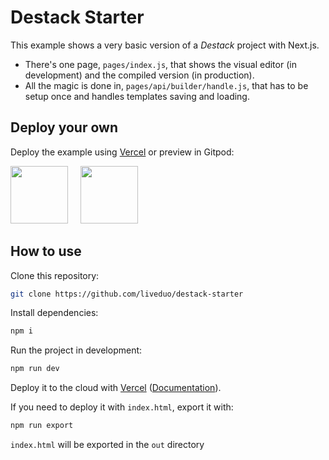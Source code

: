 # Destack Starter

This example shows a very basic version of a *Destack* project with Next.js. 

- There's one page, `pages/index.js`, that shows the visual editor (in development) and the compiled version (in production). 
- All the magic is done in, `pages/api/builder/handle.js`, that has to be setup once and handles templates saving and loading.

## Deploy your own

Deploy the example using [Vercel](https://vercel.com) or preview in Gitpod:

[<img src="https://github.com/LiveDuo/destack/raw/main/assets/vercel_big.png" width="92">](https://vercel.com/new/git/external?repository-url=https://github.com/LiveDuo/destack-starter&project-name=destack-starter&repository-name=destack-starter)
&nbsp;&nbsp;&nbsp;
[<img src="https://github.com/LiveDuo/destack/raw/main/assets/gitpod_big.png" width="92">](https://gitpod.io/#https://github.com/LiveDuo/destack-starter)


## How to use

Clone this repository:
```sh
git clone https://github.com/liveduo/destack-starter
```
Install dependencies:
```sh
npm i
```
Run the project in development:
```sh
npm run dev
```

Deploy it to the cloud with [Vercel](https://vercel.com/new) ([Documentation](https://nextjs.org/docs/deployment)).

If you need to deploy it with `index.html`, export it with:
```sh
npm run export
```

`index.html` will be exported in the `out` directory
